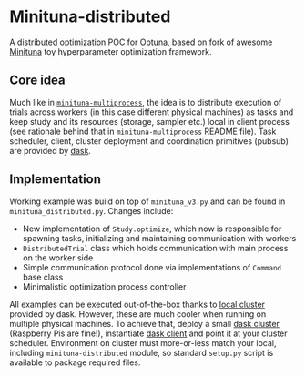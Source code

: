 # Minituna-distributed

A distributed optimization POC for [Optuna](https://github.com/optuna/optuna), based on fork of awesome [Minituna](https://github.com/CyberAgentAILab/minituna) toy hyperparameter optimization framework.

## Core idea

Much like in [`minituna-multiprocess`](https://github.com/xadrianzetx/minituna-multiprocess), the idea is to distribute execution of trials across workers (in this case different physical machines) as tasks and keep study and its resources (storage, sampler etc.) local in client process (see rationale behind that in `minituna-multiprocess` README file). Task scheduler, client, cluster deployment and coordination primitives (pubsub) are provided by [dask](https://docs.dask.org/en/stable/).

## Implementation

Working example was build on top of `minituna_v3.py` and can be found in `minituna_distributed.py`. Changes include:

* New implementation of `Study.optimize`, which now is responsible for spawning tasks, initializing and maintaining communication with workers
* `DistributedTrial` class which holds communication with main process on the worker side
* Simple communication protocol done via implementations of `Command` base class
* Minimalistic optimization process controller

All examples can be executed out-of-the-box thanks to [local cluster](https://docs.dask.org/en/latest/deploying-python.html#localcluster) provided by dask. However, these are much cooler when running on multiple physical machines. To achieve that, deploy a small [dask cluster](https://docs.dask.org/en/stable/deploying.html) (Raspberry Pis are fine!), instantiate [dask client](https://docs.dask.org/en/latest/futures.html#distributed.Client) and point it at your cluster scheduler. Environment on cluster must more-or-less match your local, including `minituna-distributed` module, so standard `setup.py` script is available to package required files.
